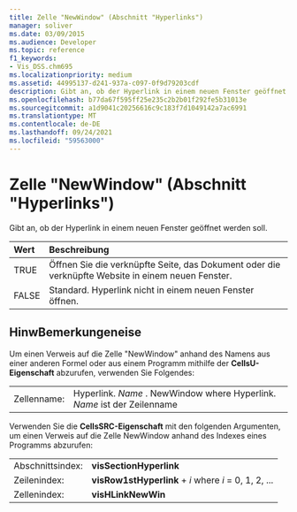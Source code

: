 ```yaml
---
title: Zelle "NewWindow" (Abschnitt "Hyperlinks")
manager: soliver
ms.date: 03/09/2015
ms.audience: Developer
ms.topic: reference
f1_keywords:
- Vis_DSS.chm695
ms.localizationpriority: medium
ms.assetid: 44995137-d241-937a-c097-0f9d79203cdf
description: Gibt an, ob der Hyperlink in einem neuen Fenster geöffnet werden soll.
ms.openlocfilehash: b77da67f595ff25e235c2b2b01f292fe5b31013e
ms.sourcegitcommit: a1d9041c20256616c9c183f7d1049142a7ac6991
ms.translationtype: MT
ms.contentlocale: de-DE
ms.lasthandoff: 09/24/2021
ms.locfileid: "59563000"
---
```

# <a name="newwindow-cell-hyperlinks-section"></a>Zelle "NewWindow" (Abschnitt "Hyperlinks")

Gibt an, ob der Hyperlink in einem neuen Fenster geöffnet werden soll.
  
|**Wert**|**Beschreibung**|
|:-----|:-----|
| TRUE  <br/> | Öffnen Sie die verknüpfte Seite, das Dokument oder die verknüpfte Website in einem neuen Fenster.  <br/> |
| FALSE  <br/> | Standard. Hyperlink nicht in einem neuen Fenster öffnen.  <br/> |
   
## <a name="remarks"></a>HinwBemerkungeneise

Um einen Verweis auf die Zelle "NewWindow" anhand des Namens aus einer anderen Formel oder aus einem Programm mithilfe der **CellsU-Eigenschaft** abzurufen, verwenden Sie Folgendes: 
  
|||
|:-----|:-----|
| Zellenname:  <br/> | Hyperlink.  *Name*  . NewWindow where Hyperlink.  *Name*  ist der Zeilenname  <br/> |
   
Verwenden Sie die **CellsSRC-Eigenschaft** mit den folgenden Argumenten, um einen Verweis auf die Zelle NewWindow anhand des Indexes eines Programms abzurufen: 
  
|||
|:-----|:-----|
| Abschnittsindex:  <br/> |**visSectionHyperlink** <br/> |
| Zeilenindex:  <br/> |**visRow1stHyperlink**  +   *i* where *i* = 0, 1, 2, ...  <br/> |
| Zellenindex:  <br/> |**visHLinkNewWin** <br/> |
   

